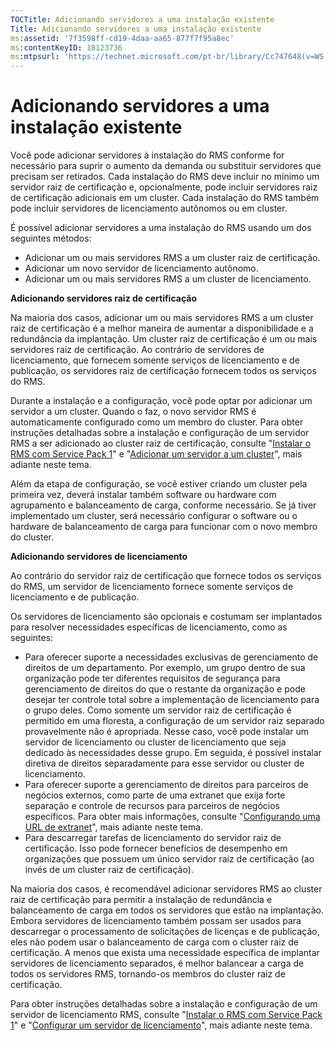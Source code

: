 ```yaml
---
TOCTitle: Adicionando servidores a uma instalação existente
Title: Adicionando servidores a uma instalação existente
ms:assetid: '7f3598ff-cd19-4daa-aa65-877f7f95a8ec'
ms:contentKeyID: 18123736
ms:mtpsurl: 'https://technet.microsoft.com/pt-br/library/Cc747648(v=WS.10)'
---
```


Adicionando servidores a uma instalação existente
=================================================

Você pode adicionar servidores à instalação do RMS conforme for necessário para suprir o aumento da demanda ou substituir servidores que precisam ser retirados. Cada instalação do RMS deve incluir no mínimo um servidor raiz de certificação e, opcionalmente, pode incluir servidores raiz de certificação adicionais em um cluster. Cada instalação do RMS também pode incluir servidores de licenciamento autônomos ou em cluster.

É possível adicionar servidores a uma instalação do RMS usando um dos seguintes métodos:

-   Adicionar um ou mais servidores RMS a um cluster raiz de certificação.
-   Adicionar um novo servidor de licenciamento autônomo.
-   Adicionar um ou mais servidores RMS a um cluster de licenciamento.

**Adicionando servidores raiz de certificação**

Na maioria dos casos, adicionar um ou mais servidores RMS a um cluster raiz de certificação é a melhor maneira de aumentar a disponibilidade e a redundância da implantação. Um cluster raiz de certificação é um ou mais servidores raiz de certificação. Ao contrário de servidores de licenciamento, que fornecem somente serviços de licenciamento e de publicação, os servidores raiz de certificação fornecem todos os serviços do RMS.

Durante a instalação e a configuração, você pode optar por adicionar um servidor a um cluster. Quando o faz, o novo servidor RMS é automaticamente configurado como um membro do cluster. Para obter instruções detalhadas sobre a instalação e configuração de um servidor RMS a ser adicionado ao cluster raiz de certificação, consulte "[Instalar o RMS com Service Pack 1](https://technet.microsoft.com/dab20175-a690-43f8-b943-768d289daa0d)" e "[Adicionar um servidor a um cluster](https://technet.microsoft.com/db635238-5528-4bec-9cc6-8244e2b3d733)", mais adiante neste tema.

Além da etapa de configuração, se você estiver criando um cluster pela primeira vez, deverá instalar também software ou hardware com agrupamento e balanceamento de carga, conforme necessário. Se já tiver implementado um cluster, será necessário configurar o software ou o hardware de balanceamento de carga para funcionar com o novo membro do cluster.

**Adicionando servidores de licenciamento**

Ao contrário do servidor raiz de certificação que fornece todos os serviços do RMS, um servidor de licenciamento fornece somente serviços de licenciamento e de publicação.

Os servidores de licenciamento são opcionais e costumam ser implantados para resolver necessidades específicas de licenciamento, como as seguintes:

-   Para oferecer suporte a necessidades exclusivas de gerenciamento de direitos de um departamento. Por exemplo, um grupo dentro de sua organização pode ter diferentes requisitos de segurança para gerenciamento de direitos do que o restante da organização e pode desejar ter controle total sobre a implementação de licenciamento para o grupo deles. Como somente um servidor raiz de certificação é permitido em uma floresta, a configuração de um servidor raiz separado provavelmente não é apropriada. Nesse caso, você pode instalar um servidor de licenciamento ou cluster de licenciamento que seja dedicado às necessidades desse grupo. Em seguida, é possível instalar diretiva de direitos separadamente para esse servidor ou cluster de licenciamento.
-   Para oferecer suporte a gerenciamento de direitos para parceiros de negócios externos, como parte de uma extranet que exija forte separação e controle de recursos para parceiros de negócios específicos. Para obter mais informações, consulte "[Configurando uma URL de extranet](https://technet.microsoft.com/88fec9ff-c96c-4d20-8856-0485e7507572)", mais adiante neste tema.
-   Para descarregar tarefas de licenciamento do servidor raiz de certificação. Isso pode fornecer benefícios de desempenho em organizações que possuem um único servidor raiz de certificação (ao invés de um cluster raiz de certificação).

Na maioria dos casos, é recomendável adicionar servidores RMS ao cluster raiz de certificação para permitir a instalação de redundância e balanceamento de carga em todos os servidores que estão na implantação. Embora servidores de licenciamento também possam ser usados para descarregar o processamento de solicitações de licenças e de publicação, eles não podem usar o balanceamento de carga com o cluster raiz de certificação. A menos que exista uma necessidade específica de implantar servidores de licenciamento separados, é melhor balancear a carga de todos os servidores RMS, tornando-os membros do cluster raiz de certificação.

Para obter instruções detalhadas sobre a instalação e configuração de um servidor de licenciamento RMS, consulte "[Instalar o RMS com Service Pack 1](https://technet.microsoft.com/dab20175-a690-43f8-b943-768d289daa0d)" e "[Configurar um servidor de licenciamento](https://technet.microsoft.com/4d67b898-0ba9-4eef-ab7d-ee0ca55a688e)", mais adiante neste tema.
